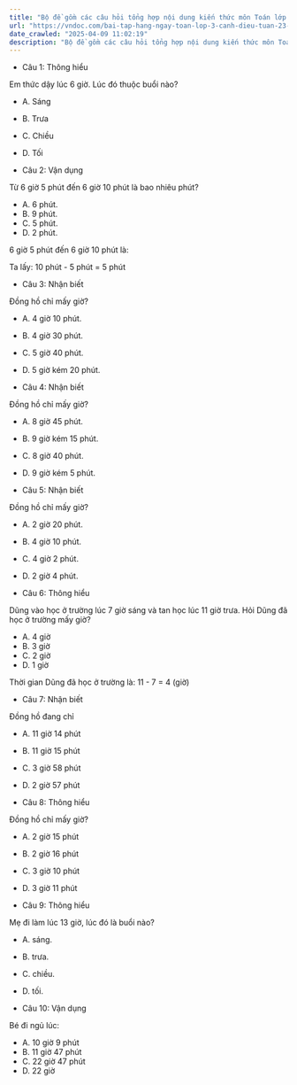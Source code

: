 ```yaml
---
title: "Bộ đề gồm các câu hỏi tổng hợp nội dung kiến thức môn Toán lớp 3 đã học ở Tuần 23 trong chương trình Toán lớp 3 Tập 2 sách Cánh diều, giúp các em ôn tập và luyện giải các dạng bài tập Toán lớp 3. Mời các em cùng luyện tập."
url: "https://vndoc.com/bai-tap-hang-ngay-toan-lop-3-canh-dieu-tuan-23-thu-4-337202"
date_crawled: "2025-04-09 11:02:19"
description: "Bộ đề gồm các câu hỏi tổng hợp nội dung kiến thức môn Toán lớp 3 đã học ở Tuần 23 trong chương trình Toán lớp 3 Tập 2 sách Cánh diều, giúp các em ôn tập và luyện giải các dạng bài tập Toán lớp 3. Mời các em cùng luyện tập."
---
```


* Câu 1:  Thông hiểu

Em thức dậy lúc 6 giờ. Lúc đó thuộc buổi nào?

  * A. Sáng 
  * B. Trưa 
  * C. Chiều 
  * D. Tối 



* Câu 2:  Vận dụng

Từ 6 giờ 5 phút đến 6 giờ 10 phút là bao nhiêu phút?

  * A. 6 phút. 
  * B. 9 phút. 
  * C. 5 phút. 
  * D. 2 phút. 



6 giờ 5 phút đến 6 giờ 10 phút là:

Ta lấy: 10 phút - 5 phút = 5 phút

* Câu 3:  Nhận biết

Đồng hồ chỉ mấy giờ?

  * A. 4 giờ 10 phút. 
  * B. 4 giờ 30 phút. 
  * C. 5 giờ 40 phút. 
  * D. 5 giờ kém 20 phút. 



* Câu 4:  Nhận biết

Đồng hồ chỉ mấy giờ?

  * A. 8 giờ 45 phút. 
  * B. 9 giờ kém 15 phút. 
  * C. 8 giờ 40 phút. 
  * D. 9 giờ kém 5 phút. 



* Câu 5:  Nhận biết

Đồng hồ chỉ mấy giờ?

  * A. 2 giờ 20 phút. 
  * B. 4 giờ 10 phút. 
  * C. 4 giờ 2 phút. 
  * D. 2 giờ 4 phút. 



* Câu 6:  Thông hiểu

Dũng vào học ở trường lúc 7 giờ sáng và tan học lúc 11 giờ trưa. Hỏi Dũng đã học ở trường mấy giờ?

  * A. 4 giờ 
  * B. 3 giờ 
  * C. 2 giờ 
  * D. 1 giờ 



Thời gian Dũng đã học ở trường là: 11 - 7 = 4 (giờ)

* Câu 7:  Nhận biết

Đồng hồ đang chỉ

  * A. 11 giờ 14 phút 
  * B. 11 giờ 15 phút 
  * C. 3 giờ 58 phút 
  * D. 2 giờ 57 phút 



* Câu 8:  Thông hiểu

Đồng hồ chỉ mấy giờ?

  * A. 2 giờ 15 phút 
  * B. 2 giờ 16 phút 
  * C. 3 giờ 10 phút 
  * D. 3 giờ 11 phút 



* Câu 9:  Thông hiểu

Mẹ đi làm lúc 13 giờ, lúc đó là buổi nào?

  * A. sáng. 
  * B. trưa. 
  * C. chiều. 
  * D. tối. 



* Câu 10:  Vận dụng

Bé đi ngủ lúc:

  * A. 10 giờ 9 phút 
  * B. 11 giờ 47 phút 
  * C. 22 giờ 47 phút 
  * D. 22 giờ 


